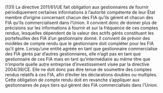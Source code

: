 (131) La directive 2011/61/UE fait obligation aux gestionnaires de fournir périodiquement certaines informations à l’autorité compétente de leur État membre d’origine concernant chacun des FIA qu’ils gèrent et chacun des FIA qu’ils commercialisent dans l’Union. Il convient donc de donner plus de précisions sur les informations à fournir et sur la fréquence de ces comptes rendus, lesquelles dépendent de la valeur des actifs gérés constituant les portefeuilles des FIA d’un gestionnaire donné. Il convient de prévoir des modèles de compte rendu que le gestionnaire doit compléter pour les FIA qu’il gère. Lorsqu’une entité agréée en tant que gestionnaire commercialise des FIA gérés par d’autres gestionnaires, elle n’agit pas en tant que gestionnaire de ces FIA mais en tant qu’intermédiaire au même titre que n’importe quelle autre entreprise d’investissement visée par la directive 2004/39/CE. Elle ne doit donc pas être tenue de soumettre des comptes rendus relatifs à ces FIA, afin d’éviter les déclarations doubles ou multiples. Cette obligation de compte rendu doit en revanche s’appliquer aux gestionnaires de pays tiers qui gèrent des FIA commercialisés dans l’Union.